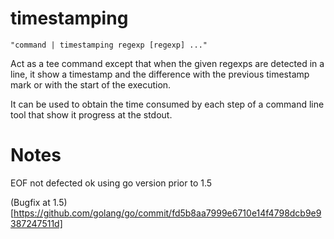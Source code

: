 # timestamping

```
"command | timestamping regexp [regexp] ..."
```

Act as a tee command except that when the given regexps are detected in a line, it show a timestamp and the difference with the previous timestamp mark or with the start of the execution.

It can be used to obtain the time consumed by each step of a command line tool that show it progress at the stdout.

# Notes
EOF not defected ok using go version prior to 1.5

(Bugfix at 1.5)[https://github.com/golang/go/commit/fd5b8aa7999e6710e14f4798dcb9e9387247511d]
